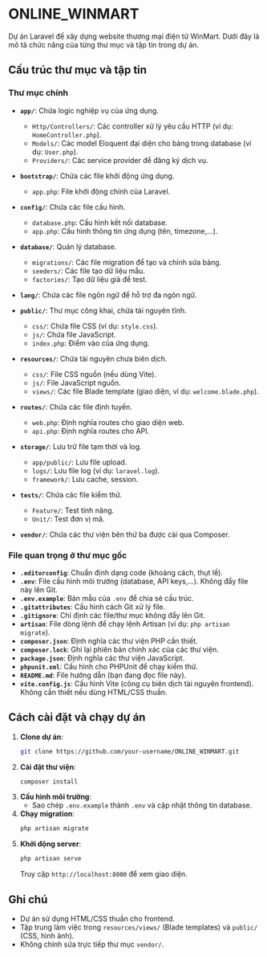 # ONLINE_WINMART

Dự án Laravel để xây dựng website thương mại điện tử WinMart. Dưới đây là mô tả chức năng của từng thư mục và tập tin trong dự án.

## Cấu trúc thư mục và tập tin

### Thư mục chính
- **`app/`**: Chứa logic nghiệp vụ của ứng dụng.
  - `Http/Controllers/`: Các controller xử lý yêu cầu HTTP (ví dụ: `HomeController.php`).
  - `Models/`: Các model Eloquent đại diện cho bảng trong database (ví dụ: `User.php`).
  - `Providers/`: Các service provider để đăng ký dịch vụ.

- **`bootstrap/`**: Chứa các file khởi động ứng dụng.
  - `app.php`: File khởi động chính của Laravel.

- **`config/`**: Chứa các file cấu hình.
  - `database.php`: Cấu hình kết nối database.
  - `app.php`: Cấu hình thông tin ứng dụng (tên, timezone,...).

- **`database/`**: Quản lý database.
  - `migrations/`: Các file migration để tạo và chỉnh sửa bảng.
  - `seeders/`: Các file tạo dữ liệu mẫu.
  - `factories/`: Tạo dữ liệu giả để test.

- **`lang/`**: Chứa các file ngôn ngữ để hỗ trợ đa ngôn ngữ.

- **`public/`**: Thư mục công khai, chứa tài nguyên tĩnh.
  - `css/`: Chứa file CSS (ví dụ: `style.css`).
  - `js/`: Chứa file JavaScript.
  - `index.php`: Điểm vào của ứng dụng.

- **`resources/`**: Chứa tài nguyên chưa biên dịch.
  - `css/`: File CSS nguồn (nếu dùng Vite).
  - `js/`: File JavaScript nguồn.
  - `views/`: Các file Blade template (giao diện, ví dụ: `welcome.blade.php`).

- **`routes/`**: Chứa các file định tuyến.
  - `web.php`: Định nghĩa routes cho giao diện web.
  - `api.php`: Định nghĩa routes cho API.

- **`storage/`**: Lưu trữ file tạm thời và log.
  - `app/public/`: Lưu file upload.
  - `logs/`: Lưu file log (ví dụ: `laravel.log`).
  - `framework/`: Lưu cache, session.

- **`tests/`**: Chứa các file kiểm thử.
  - `Feature/`: Test tính năng.
  - `Unit/`: Test đơn vị mã.

- **`vendor/`**: Chứa các thư viện bên thứ ba được cài qua Composer.

### File quan trọng ở thư mục gốc
- **`.editorconfig`**: Chuẩn định dạng code (khoảng cách, thụt lề).
- **`.env`**: File cấu hình môi trường (database, API keys,...). Không đẩy file này lên Git.
- **`.env.example`**: Bản mẫu của `.env` để chia sẻ cấu trúc.
- **`.gitattributes`**: Cấu hình cách Git xử lý file.
- **`.gitignore`**: Chỉ định các file/thư mục không đẩy lên Git.
- **`artisan`**: File dòng lệnh để chạy lệnh Artisan (ví dụ: `php artisan migrate`).
- **`composer.json`**: Định nghĩa các thư viện PHP cần thiết.
- **`composer.lock`**: Ghi lại phiên bản chính xác của các thư viện.
- **`package.json`**: Định nghĩa các thư viện JavaScript.
- **`phpunit.xml`**: Cấu hình cho PHPUnit để chạy kiểm thử.
- **`README.md`**: File hướng dẫn (bạn đang đọc file này).
- **`vite.config.js`**: Cấu hình Vite (công cụ biên dịch tài nguyên frontend). Không cần thiết nếu dùng HTML/CSS thuần.

## Cách cài đặt và chạy dự án
1. **Clone dự án**:
   ```bash
   git clone https://github.com/your-username/ONLINE_WINMART.git
   ```
2. **Cài đặt thư viện**:
   ```bash
   composer install
   ```
3. **Cấu hình môi trường**:
   - Sao chép `.env.example` thành `.env` và cập nhật thông tin database.
4. **Chạy migration**:
   ```bash
   php artisan migrate
   ```
5. **Khởi động server**:
   ```bash
   php artisan serve
   ```
   Truy cập `http://localhost:8000` để xem giao diện.

## Ghi chú
- Dự án sử dụng HTML/CSS thuần cho frontend.
- Tập trung làm việc trong `resources/views/` (Blade templates) và `public/` (CSS, hình ảnh).
- Không chỉnh sửa trực tiếp thư mục `vendor/`.